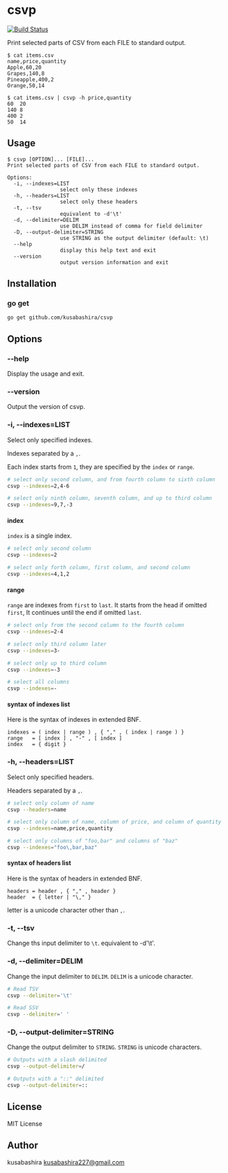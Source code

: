 csvp
====

[![Build Status](https://travis-ci.org/kusabashira/csvp.svg?branch=master)](https://travis-ci.org/kusabashira/csvp)

Print selected parts of CSV from each FILE to standard output.

```
$ cat items.csv
name,price,quantity
Apple,60,20
Grapes,140,8
Pineapple,400,2
Orange,50,14

$ cat items.csv | csvp -h price,quantity
60	20
140	8
400	2
50	14
```

Usage
-----

```
$ csvp [OPTION]... [FILE]...
Print selected parts of CSV from each FILE to standard output.

Options:
  -i, --indexes=LIST
                 select only these indexes
  -h, --headers=LIST
                 select only these headers
  -t, --tsv
                 equivalent to -d'\t'
  -d, --delimiter=DELIM
                 use DELIM instead of comma for field delimiter
  -D, --output-delimiter=STRING
                 use STRING as the output delimiter (default: \t)
  --help
                 display this help text and exit
  --version
                 output version information and exit
```

Installation
------------

### go get

```
go get github.com/kusabashira/csvp
```

Options
-------

### --help

Display the usage and exit.

### --version

Output the version of csvp.

### -i, --indexes=LIST

Select only specified indexes.

Indexes separated by a `,`.

Each index starts from `1`, they are specified by the `index` or `range`.

```sh
# select only second column, and from fourth column to sixth column
csvp --indexes=2,4-6

# select only ninth column, seventh column, and up to third column
csvp --indexes=9,7,-3
```

#### index

`index` is a single index.

```sh
# select only second column
csvp --indexes=2

# select only forth column, first column, and second column
csvp --indexes=4,1,2
```

#### range

`range` are indexes from `first` to `last`.
It starts from the head if omitted `first`,
It continues until the end if omitted `last`.

```sh
# select only from the second column to the fourth column
csvp --indexes=2-4

# select only third column later
csvp --indexes=3-

# select only up to third column
csvp --indexes=-3

# select all columns
csvp --indexes=-
```

#### syntax of indexes list

Here is the syntax of indexes in extended BNF.

```
indexes = ( index | range ) , { "," , ( index | range ) }
range   = [ index ] , "-" , [ index ]
index   = { digit }
```

### -h, --headers=LIST

Select only specified headers.

Headers separated by a `,`.

```sh
# select only column of name
csvp --headers=name

# select only column of name, column of price, and column of quantity
csvp --indexes=name,price,quantity

# select only columns of "foo,bar" and columns of "baz"
csvp --indexes="foo\,bar,baz"
```

#### syntax of headers list

Here is the syntax of headers in extended BNF.

```
headers = header , { "," , header }
header  = { letter | "\," }
```

letter is a unicode character other than `,`.

### -t, --tsv

Change ths input delimiter to `\t`.  equivalent to -d'\t'.

### -d, --delimiter=DELIM

Change the input delimiter to `DELIM`.
`DELIM` is a unicode character.

```sh
# Read TSV
csvp --delimiter='\t'

# Read SSV
csvp --delimiter=' '
```

### -D, --output-delimiter=STRING

Change the output delimiter to `STRING`.
`STRING` is unicode characters.

```sh
# Outputs with a slash delimited
csvp --output-delimiter=/

# Outputs with a "::" delimited
csvp --output-delimiter=::
```

License
-------

MIT License

Author
------

kusabashira <kusabashira227@gmail.com>
